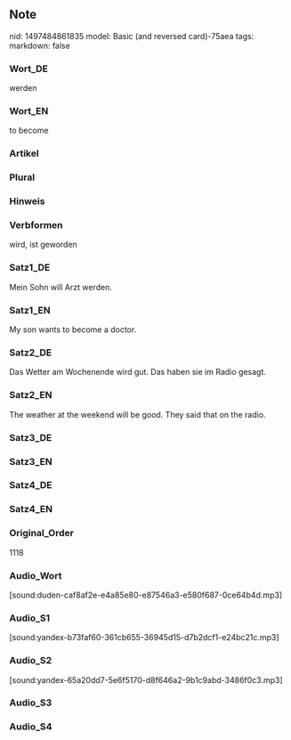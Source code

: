 ## Note
nid: 1497484861835
model: Basic (and reversed card)-75aea
tags: 
markdown: false

### Wort_DE
werden

### Wort_EN
to become

### Artikel


### Plural


### Hinweis


### Verbformen
wird, ist geworden

### Satz1_DE
Mein Sohn will Arzt werden.

### Satz1_EN
My son wants to become a doctor.

### Satz2_DE
Das Wetter am Wochenende wird gut. Das haben sie im Radio gesagt.

### Satz2_EN
The weather at the weekend will be good. They said that on the radio.

### Satz3_DE


### Satz3_EN


### Satz4_DE


### Satz4_EN


### Original_Order
1118

### Audio_Wort
[sound:duden-caf8af2e-e4a85e80-e87546a3-e580f687-0ce64b4d.mp3]

### Audio_S1
[sound:yandex-b73faf60-361cb655-36945d15-d7b2dcf1-e24bc21c.mp3]

### Audio_S2
[sound:yandex-65a20dd7-5e6f5170-d8f646a2-9b1c9abd-3486f0c3.mp3]

### Audio_S3


### Audio_S4

